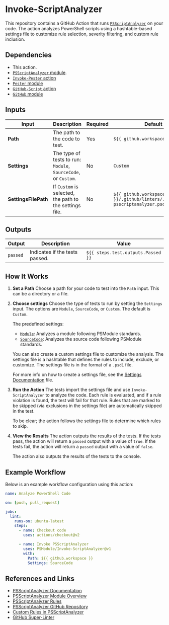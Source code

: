 # Invoke-ScriptAnalyzer

This repository contains a GitHub Action that runs [`PSScriptAnalyzer`](https://github.com/PowerShell/PSScriptAnalyzer) on your code.
The action analyzes PowerShell scripts using a hashtable-based settings file to
customize rule selection, severity filtering, and custom rule inclusion.

## Dependencies

- This action.
- [`PSScriptAnalyzer` module](https://github.com/PowerShell/PSScriptAnalyzer).
- [`Invoke-Pester` action](https://github.com/PSModule/Invoke-Pester)
- [`Pester` module](https://github.com/Pester/Pester)
- [`GitHub-Script` action](https://github.com/PSModule/GitHub-Script)
- [`GitHub` module](https://github.com/PSModule/GitHub)

## Inputs

| Input               | Description                                                    | Required | Default                                                                     |
|---------------------|----------------------------------------------------------------|----------|-----------------------------------------------------------------------------|
| **Path**            | The path to the code to test.                                  | Yes      | `${{ github.workspace }}`                                                   |
| **Settings**        | The type of tests to run: `Module`, `SourceCode`, or `Custom`. | No       | `Custom`                                                                    |
| **SettingsFilePath**| If `Custom` is selected, the path to the settings file.        | No       | `${{ github.workspace }}/.github/linters/.powershell-psscriptanalyzer.psd1` |

## Outputs

| Output   | Description                    | Value                              |
|----------|--------------------------------|------------------------------------|
| `passed` | Indicates if the tests passed. | `${{ steps.test.outputs.Passed }}` |

## How It Works

1. **Set a Path**
   Choose a path for your code to test into the `Path` input. This can be a
   directory or a file.

2. **Choose settings**
   Choose the type of tests to run by setting the `Settings` input. The options
   are `Module`, `SourceCode`, or `Custom`. The default is `Custom`.

   The predefined settings:
    - [`Module`](./scripts/tests/PSScriptAnalyzer/Module.Settings.psd1): Analyzes a module following PSModule standards.
    - [`SourceCode`](./scripts/tests/PSScriptAnalyzer/SourceCode.Settings.psd1): Analyzes the source code following PSModule standards.

    You can also create a custom settings file to customize the analysis. The
    settings file is a hashtable that defines the rules to include, exclude, or
    customize. The settings file is in the format of a `.psd1` file.

    For more info on how to create a settings file, see the [Settings Documentation](./Settings.md) file.

3. **Run the Action**
   The tests import the settings file and use `Invoke-ScriptAnalyzer` to analyze
   the code. Each rule is evaluated, and if a rule violation is found, the test
   will fail for that rule. Rules that are marked to be skipped (via exclusions
   in the settings file) are automatically skipped in the test.

   To be clear; the action follows the settings file to determine which rules to skip.

4. **View the Results**
    The action outputs the results of the tests. If the tests pass, the action
    will return a `passed` output with a value of `true`. If the tests fail, the
    action will return a `passed` output with a value of `false`.

    The action also outputs the results of the tests to the console.

## Example Workflow

Below is an example workflow configuration using this action:

```yaml
name: Analyze PowerShell Code

on: [push, pull_request]

jobs:
  lint:
    runs-on: ubuntu-latest
    steps:
      - name: Checkout code
        uses: actions/checkout@v2

      - name: Invoke PSScriptAnalyzer
        uses: PSModule/Invoke-ScriptAnalyzer@v1
        with:
          Path: ${{ github.workspace }}
          Settings: SourceCode
```

## References and Links

- [PSScriptAnalyzer Documentation](https://learn.microsoft.com/powershell/module/psscriptanalyzer/)
- [PSScriptAnalyzer Module Overview](https://learn.microsoft.com/en-us/powershell/utility-modules/psscriptanalyzer/overview?view=ps-modules)
- [PSScriptAnalyzer Rules](https://learn.microsoft.com/en-us/powershell/utility-modules/psscriptanalyzer/rules/readme?view=ps-modules)
- [PSScriptAnalyzer GitHub Repository](https://github.com/PowerShell/PSScriptAnalyzer)
- [Custom Rules in PSScriptAnalyzer](https://docs.microsoft.com/powershell/scripting/developer/hosting/psscriptanalyzer-extensibility)
- [GitHub Super-Linter](https://github.com/github/super-linter)
